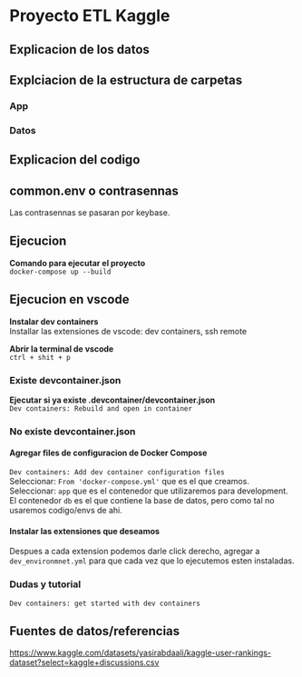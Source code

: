 # Proyecto ETL Kaggle

## Explicacion de los datos

## Explciacion de la estructura de carpetas

### App

### Datos

## Explicacion del codigo

## common.env o contrasennas
Las contrasennas se pasaran por keybase.

## Ejecucion
**Comando para ejecutar el proyecto**  
`docker-compose up --build `

## Ejecucion en vscode
**Instalar dev containers**  
Installar las extensiones de vscode: dev containers, ssh remote

**Abrir la terminal de vscode**  
`ctrl + shit + p`

### Existe devcontainer.json
**Ejecutar si ya existe .devcontainer/devcontainer.json**  
`Dev containers: Rebuild and open in container`

### No existe devcontainer.json
#### Agregar files de configuracion de Docker Compose  
`Dev containers: Add dev container configuration files`  
Seleccionar: `From 'docker-compose.yml'` que es el que creamos.    
Seleccionar: `app` que es el contenedor que utilizaremos para development.     
El contenedor `db` es el que contiene la base de datos, pero como tal no usaremos codigo/envs de ahi.  
#### Instalar las extensiones que deseamos
Despues a cada extension podemos darle click derecho, agregar a `dev_environmnet.yml` para que cada vez que lo ejecutemos esten instaladas.  

### Dudas y tutorial
`Dev containers: get started with dev containers`

## Fuentes de datos/referencias
https://www.kaggle.com/datasets/yasirabdaali/kaggle-user-rankings-dataset?select=kaggle+discussions.csv 